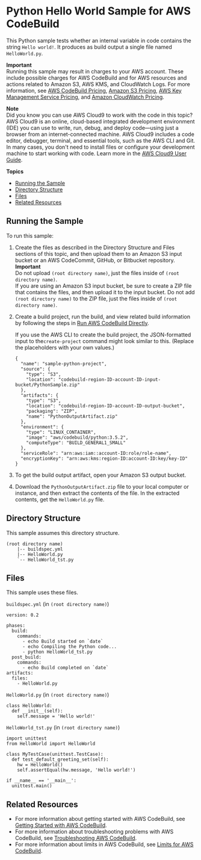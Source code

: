 # Python Hello World Sample for AWS CodeBuild<a name="sample-python-hw"></a>

This Python sample tests whether an internal variable in code contains the string `Hello world!`\. It produces as build output a single file named `HelloWorld.py`\.

**Important**  
Running this sample may result in charges to your AWS account\. These include possible charges for AWS CodeBuild and for AWS resources and actions related to Amazon S3, AWS KMS, and CloudWatch Logs\. For more information, see [AWS CodeBuild Pricing](http://aws.amazon.com/codebuild/pricing), [Amazon S3 Pricing](http://aws.amazon.com/s3/pricing), [AWS Key Management Service Pricing](http://aws.amazon.com/kms/pricing), and [Amazon CloudWatch Pricing](http://aws.amazon.com/cloudwatch/pricing)\.

**Note**  
 Did you know you can use AWS Cloud9 to work with the code in this topic? AWS Cloud9 is an online, cloud\-based integrated development environment \(IDE\) you can use to write, run, debug, and deploy code—using just a browser from an internet\-connected machine\. AWS Cloud9 includes a code editor, debugger, terminal, and essential tools, such as the AWS CLI and Git\. In many cases, you don't need to install files or configure your development machine to start working with code\. Learn more in the [AWS Cloud9 User Guide](http://docs.aws.amazon.com/cloud9/latest/user-guide/)\.

**Topics**
+ [Running the Sample](#sample-python-hw-running)
+ [Directory Structure](#sample-python-hw-dir)
+ [Files](#sample-python-hw-files)
+ [Related Resources](#w4aab9c48c33c17)

## Running the Sample<a name="sample-python-hw-running"></a>

To run this sample:

1. Create the files as described in the Directory Structure and Files sections of this topic, and then upload them to an Amazon S3 input bucket or an AWS CodeCommit, GitHub, or Bitbucket repository\. 
**Important**  
Do not upload `(root directory name)`, just the files inside of `(root directory name)`\.   
If you are using an Amazon S3 input bucket, be sure to create a ZIP file that contains the files, and then upload it to the input bucket\. Do not add `(root directory name)` to the ZIP file, just the files inside of `(root directory name)`\.

1. Create a build project, run the build, and view related build information by following the steps in [Run AWS CodeBuild Directly](how-to-run.md)\.

   If you use the AWS CLI to create the build project, the JSON\-formatted input to the`create-project` command might look similar to this\. \(Replace the placeholders with your own values\.\)

   ```
   {
     "name": "sample-python-project",
     "source": {
       "type": "S3",
       "location": "codebuild-region-ID-account-ID-input-bucket/PythonSample.zip"
     },
     "artifacts": {
       "type": "S3",
       "location": "codebuild-region-ID-account-ID-output-bucket",
       "packaging": "ZIP",
       "name": "PythonOutputArtifact.zip"
     },
     "environment": {
       "type": "LINUX_CONTAINER",
       "image": "aws/codebuild/python:3.5.2",
       "computeType": "BUILD_GENERAL1_SMALL"
     },
     "serviceRole": "arn:aws:iam::account-ID:role/role-name",
     "encryptionKey": "arn:aws:kms:region-ID:account-ID:key/key-ID"
   }
   ```

1. To get the build output artifact, open your Amazon S3 output bucket\.

1. Download the `PythonOutputArtifact.zip` file to your local computer or instance, and then extract the contents of the file\. In the extracted contents, get the `HelloWorld.py` file\. 

## Directory Structure<a name="sample-python-hw-dir"></a>

This sample assumes this directory structure\.

```
(root directory name)
    |-- buildspec.yml
    |-- HelloWorld.py
    `-- HelloWorld_tst.py
```

## Files<a name="sample-python-hw-files"></a>

This sample uses these files\.

`buildspec.yml` \(in `(root directory name)`\)

```
version: 0.2

phases:
  build:
    commands:
      - echo Build started on `date`
      - echo Compiling the Python code...
      - python HelloWorld_tst.py
  post_build:
    commands:
      - echo Build completed on `date`
artifacts:
  files:
    - HelloWorld.py
```

`HelloWorld.py` \(in `(root directory name)`\)

```
class HelloWorld:
  def __init__(self):
    self.message = 'Hello world!'
```

`HelloWorld_tst.py` \(in `(root directory name)`\)

```
import unittest
from HelloWorld import HelloWorld

class MyTestCase(unittest.TestCase):
  def test_default_greeting_set(self):
    hw = HelloWorld()
    self.assertEqual(hw.message, 'Hello world!')

if __name__ == '__main__':
  unittest.main()
```

## Related Resources<a name="w4aab9c48c33c17"></a>
+ For more information about getting started with AWS CodeBuild, see [Getting Started with AWS CodeBuild](getting-started.md)\.
+ For more information about troubleshooting problems with AWS CodeBuild, see [Troubleshooting AWS CodeBuild](troubleshooting.md)\.
+ For more information about limits in AWS CodeBuild, see [Limits for AWS CodeBuild](limits.md)\.